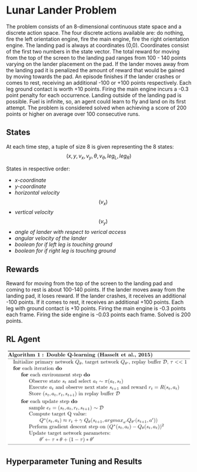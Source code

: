 # Lunar Lander Problem
The problem consists of an 8-dimensional continuous state space and a discrete action space. The four discrete actions available are: do nothing, fire the left orientation engine, fire the main engine, fire the right orientation engine. The landing pad is always at coordinates (0,0). Coordinates consist of the first two numbers in the state vector. The total reward for moving from the top of the screen to the landing pad ranges from 100 - 140 points varying on the lander placement on the pad. If the lander moves away from the landing pad it is penalized the amount of reward that would be gained by moving towards the pad. An episode finishes if the lander crashes or comes to rest, receiving an additional -100 or +100 points respectively. Each leg ground contact is worth +10 points. Firing the main engine incurs a -0.3 point penalty for each occurrence. Landing outside of the landing pad is possible. Fuel is infinite, so, an agent could learn to fly and land on its first attempt. The problem is considered solved when achieving a score of 200 points or higher on average over 100 consecutive runs.

## States
At each time step, a tuple of size 8 is given representing the 8 states: 
$$\left( x,y,v_x,v_y,\theta,v_{\theta},leg_L,leg_R \right)$$

States in respective order:
- *x-coordinate* 
- *y-coordinate*
- *horizontal velocity* 
$$\left( v_x \right)$$
- *vertical velocity*
$$\left( v_y \right)$$
- *angle of lander with respect to verical access*
- *angular velocity of the lander*
- *boolean for if left leg is touching ground*
- *boolean for if right leg is touching ground*

## Rewards
Reward for moving from the top of the screen to the landing pad and coming to rest is about 100-140 points. If the lander moves away from the landing pad, it loses reward. If the lander crashes, it receives an additional -100 points. If it comes to rest, it receives an additional +100 points. Each leg with ground contact is +10 points. Firing the main engine is -0.3 points each frame. Firing the side engine is -0.03 points each frame. Solved is 200 points.

## RL Agent
![Double_Q_Learner](./results_figures/Double_Q_Learning.png)


## Hyperparameter Tuning and Results